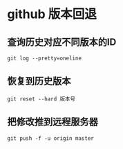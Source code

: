 # github 版本回退

## 查询历史对应不同版本的ID

```
git log --pretty=oneline
```

## 恢复到历史版本

```
git reset --hard 版本号
```

## 把修改推到远程服务器

```
git push -f -u origin master
```